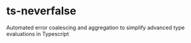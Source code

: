 # ts-neverfalse
Automated error coalescing and aggregation to simplify advanced type evaluations in Typescript
